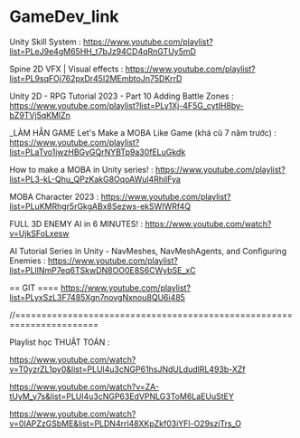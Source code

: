 # GameDev_link

Unity Skill System : https://www.youtube.com/playlist?list=PLeJ9e4gM65HH_t7bJz94CD4qRnGTUy5mD

Spine 2D VFX | Visual effects : https://www.youtube.com/playlist?list=PL9sqFOj762pxDr45I2MEmbtoJn75DKrrD

Unity 2D - RPG Tutorial 2023 - Part 10 Adding Battle Zones : https://www.youtube.com/playlist?list=PLy1Xj-4F5G_cytIH8by-bZ9TVj5qKMlZn

_LÀM HẲN GAME
Let's Make a MOBA Like Game (khá cũ 7 năm trước) : https://www.youtube.com/playlist?list=PLaTvo1jwzHBGyGQrNYBTp9a30fELuGkdk

How to make a MOBA in Unity series! : https://www.youtube.com/playlist?list=PL3-kL-Qhu_QPzKakG8OqoAWul4RhilFya

MOBA Character 2023 : https://www.youtube.com/playlist?list=PLuKMRhgr5rGkgABx8Sezws-ekSWIWRf4Q

FULL 3D ENEMY AI in 6 MINUTES! : https://www.youtube.com/watch?v=UjkSFoLxesw

AI Tutorial Series in Unity - NavMeshes, NavMeshAgents, and Configuring Enemies : https://www.youtube.com/playlist?list=PLllNmP7eq6TSkwDN8OO0E8S6CWybSE_xC

== GIT ====
https://www.youtube.com/playlist?list=PLyxSzL3F7485Xgn7novgNxnou8QU6i485



//======================================================================

Playlist học THUẬT TOÁN :

https://www.youtube.com/watch?v=T0yzrZL1py0&list=PLUl4u3cNGP61hsJNdULdudlRL493b-XZf

https://www.youtube.com/watch?v=ZA-tUyM_y7s&list=PLUl4u3cNGP63EdVPNLG3ToM6LaEUuStEY

https://www.youtube.com/watch?v=0IAPZzGSbME&list=PLDN4rrl48XKpZkf03iYFl-O29szjTrs_O




